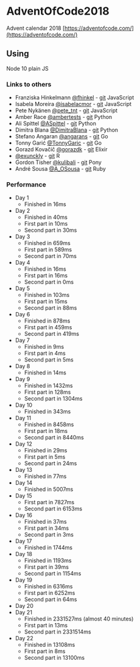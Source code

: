 # AdventOfCode2018

Advent calendar 2018 [https://adventofcode.com/](https://adventofcode.com/)

## Using

Node 10 plain JS

### Links to others

- Franziska Hinkelmann [@fhinkel](https://twitter.com/fhinkel) - [git](https://github.com/fhinkel/AdventOfCode2018) JavaScript
- Isabela Moreira [@isabelacmor](https://twitter.com/isabelacmor) - [git](https://github.com/isabelacmor/advent-of-code-2018) JavaScript
- Pete Nykänen [@pete_tnt](https://twitter.com/pete_tnt) - [git](https://github.com/petetnt/advent-of-code-2018) JavaScript
- Amber Race [@ambertests](https://twitter.com/ambertests) - [git](https://github.com/ambertests/advent_of_code_2018) Python
- Ali Spittel [@ASpittel](https://twitter.com/ASpittel) - [git](https://github.com/aspittel/advent-of-code) Python
- Dimitra Blana [@DimitraBlana](https://twitter.com/DimitraBlana) - [git](https://github.com/dblana/AdventOfCode2018) Python
- Stefano Angaran [@angarans](https://twitter.com/angarans) - [git](https://github.com/oniric85/adventofcode2018) Go
- Tonny Garić [@TonnyGaric](https://twitter.com/TonnyGaric) - [git](https://github.com/TonnyGaric/adventofcode) Go
- Gorazd Kovačič [@gorazdk](https://twitter.com/gorazdk) - [git](https://github.com/gorazdk/AdventOfCode2018) Elixir
- [@exunckly](https://twitter.com/exunckly) - [git](https://github.com/exunckly/Advent2018) R
- Gordon Tisher [@kulibali](https://twitter.com/kulibali) - [git](https://github.com/kulibali/advent_of_code_2018) Pony
- André Sousa [@A_OSousa](https://twitter.com/A_OSousa) - [git](https://github.com/aosousa/AdventOfCode2018) Ruby

### Performance

- Day 1
  - Finished in 16ms
- Day 2
  - Finished in 40ms
  - First part in 10ms
  - Second part in 30ms
- Day 3
  - Finished in 659ms
  - First part in 589ms
  - Second part in 70ms
- Day 4
  - Finished in 16ms
  - First part in 16ms
  - Second part in 0ms
- Day 5
  - Finished in 103ms
  - First part in 15ms
  - Second part in 88ms
- Day 6
  - Finished in 878ms
  - First part in 459ms
  - Second part in 419ms
- Day 7
  - Finished in 9ms
  - First part in 4ms
  - Second part in 5ms
- Day 8
  - Finished in 14ms
- Day 9
  - Finished in 1432ms
  - First part in 128ms
  - Second part in 1304ms
- Day 10
  - Finished in 343ms
- Day 11
  - Finished in 8458ms
  - First part in 18ms
  - Second part in 8440ms
- Day 12
  - Finished in 29ms
  - First part in 5ms
  - Second part in 24ms
- Day 13
  - Finished in 77ms
- Day 14
  - Finished in 5007ms
- Day 15
  - First part in 7827ms
  - Second part in 6153ms
- Day 16
  - Finished in 37ms
  - First part in 34ms
  - Second part in 3ms
- Day 17
  - Finished in 1744ms
- Day 18
  - Finished in 1193ms
  - First part in 39ms
  - Second part in 1154ms
- Day 19
  - Finished in 6316ms
  - First part in 6252ms
  - Second part in 64ms
- Day 20
- Day 21
  - Finished in 2331527ms (almost 40 minutes)
  - First part in 13ms
  - Second part in 2331514ms
- Day 22
  - Finished in 13108ms
  - First part in 8ms
  - Second part in 13100ms
